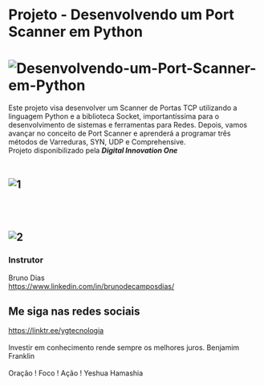 # Projeto - Desenvolvendo um Port Scanner em Python

<h1>
  <img src="https://i.ibb.co/WnBLd25/Desenvolvendo-um-Port-Scanner-em-Python.jpg" alt="Desenvolvendo-um-Port-Scanner-em-Python" border="0">
</h1>

Este projeto visa desenvolver um Scanner de Portas TCP utilizando a linguagem Python e a biblioteca Socket, importantíssima para o desenvolvimento de sistemas e ferramentas para Redes. Depois, vamos avançar no conceito de Port Scanner e aprenderá a programar três métodos de Varreduras, SYN, UDP e Comprehensive.
<br>
Projeto disponibilizado pela ***Digital Innovation One*** 
<br>
<br>
<h2>
    <img src="https://i.ibb.co/jZD39hd/1.png" alt="1" border="0"> 
</h2>
<br>
<br>
<h2>
    <img src="https://i.ibb.co/fNB183C/2.png" alt="2" border="0"> 
</h2>

### Instrutor 

Bruno Dias<br>
https://www.linkedin.com/in/brunodecamposdias/


## Me siga nas redes sociais

https://linktr.ee/ygtecnologia 
<br>
<br> 
Investir em conhecimento rende sempre os melhores juros. Benjamim Franklin
<br>
<br> 
Oração ! Foco ! Ação ! Yeshua Hamashia